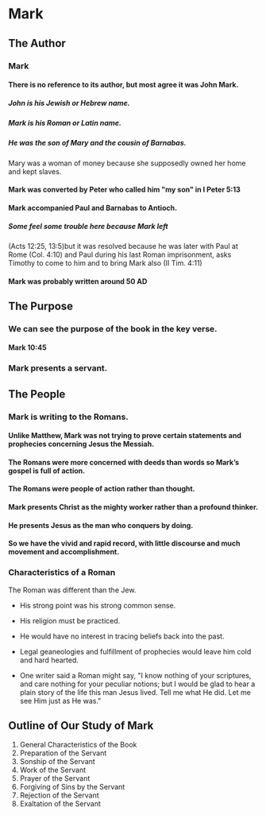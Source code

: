Mark
====

## The Author

### Mark

#### There is no reference to its author, but most agree it was John Mark.  

##### John is his Jewish or Hebrew name.

##### Mark is his Roman or Latin name.

##### He was the son of Mary and the cousin of Barnabas.  

Mary was a woman of money because she supposedly owned her home and kept slaves.

#### Mark was converted by Peter who called him &quot;my son&quot; in I Peter 5:13

#### Mark accompanied Paul and Barnabas to Antioch.  

##### Some feel some trouble here because Mark left  

(Acts 12:25, 13:5)but it was resolved because he was later with Paul at Rome (Col. 4:10)  and Paul during his last Roman imprisonment, asks Timothy to come to him and to bring Mark also (II Tim. 4:11)

#### Mark was probably written around 50 AD

## The Purpose

### We can see the purpose of the book in the key verse.

#### Mark 10:45

### Mark presents a servant.

## The People

### Mark is writing to the Romans.

#### Unlike Matthew, Mark was not trying to prove certain statements and prophecies concerning Jesus the Messiah.

#### The Romans were more concerned with deeds than words so Mark’s gospel is full of action.

#### The Romans were people of action rather than thought.

#### Mark presents Christ as the mighty worker rather than a profound thinker.

#### He presents Jesus as the man who conquers by doing.

#### So we have the vivid and rapid record, with little discourse and much movement and accomplishment.

### Characteristics of a Roman

The Roman was different than the Jew.

- His strong point was his strong common sense.

- His religion must be practiced.

- He would have no interest in tracing beliefs back into the past.

- Legal geaneologies and fulfillment of prophecies would leave him cold and hard hearted.

- One writer said a Roman might say, &quot;I know nothing of your scriptures, and care nothing for your peculiar notions; but I would be glad to hear a plain story of the life this man Jesus lived. Tell me what He did.  Let me see Him just as He was.&quot;

## Outline of Our Study of Mark

1. General Characteristics of the Book
2. Preparation of the Servant
3. Sonship of the Servant
4. Work of the Servant
5. Prayer of the Servant
6. Forgiving of Sins by the Servant
7. Rejection of the Servant
8. Exaltation of the Servant
